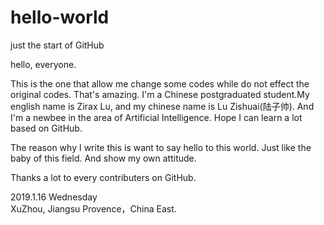 # hello-world
just the start of GitHub

hello, everyone.

This is the one that allow me change some codes while do not effect the original codes. That's amazing. I'm a Chinese postgraduated student.My english name is Zirax Lu, and my chinese name is Lu Zishuai(陆子帅). And I'm a newbee in the area of Artificial Intelligence. Hope I can learn a lot based on GitHub. 

The reason why I write this is want to say hello to this world. Just like the baby of this field. And show my own attitude.

Thanks a lot to every contributers on GitHub.

2019.1.16  Wednesday    
XuZhou, Jiangsu Provence，China East.
